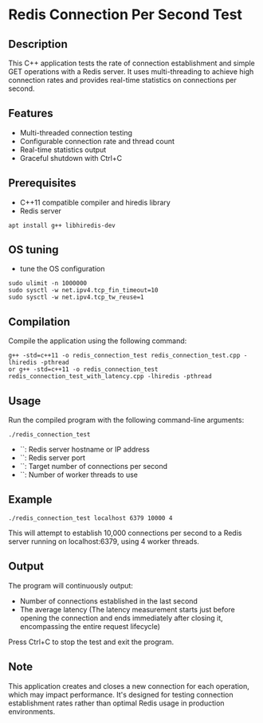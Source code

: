 # Redis Connection Per Second Test

## Description
This C++ application tests the rate of connection establishment and simple GET operations with a Redis server. It uses multi-threading to achieve high connection rates and provides real-time statistics on connections per second.

## Features
- Multi-threaded connection testing
- Configurable connection rate and thread count
- Real-time statistics output
- Graceful shutdown with Ctrl+C

## Prerequisites
- C++11 compatible compiler and hiredis library
- Redis server
```
apt install g++ libhiredis-dev
```

## OS tuning
- tune the OS configuration
```
sudo ulimit -n 1000000
sudo sysctl -w net.ipv4.tcp_fin_timeout=10
sudo sysctl -w net.ipv4.tcp_tw_reuse=1
```
  
## Compilation
Compile the application using the following command:

```
g++ -std=c++11 -o redis_connection_test redis_connection_test.cpp -lhiredis -pthread
or g++ -std=c++11 -o redis_connection_test redis_connection_test_with_latency.cpp -lhiredis -pthread
```

## Usage
Run the compiled program with the following command-line arguments:

```
./redis_connection_test    
```

- ``: Redis server hostname or IP address
- ``: Redis server port
- ``: Target number of connections per second
- ``: Number of worker threads to use

## Example
```
./redis_connection_test localhost 6379 10000 4
```

This will attempt to establish 10,000 connections per second to a Redis server running on localhost:6379, using 4 worker threads.

## Output
The program will continuously output:
- Number of connections established in the last second
- The average latency (The latency measurement starts just before opening the connection and ends immediately after closing it, encompassing the entire request lifecycle)

Press Ctrl+C to stop the test and exit the program.

## Note
This application creates and closes a new connection for each operation, which may impact performance. It's designed for testing connection establishment rates rather than optimal Redis usage in production environments.


